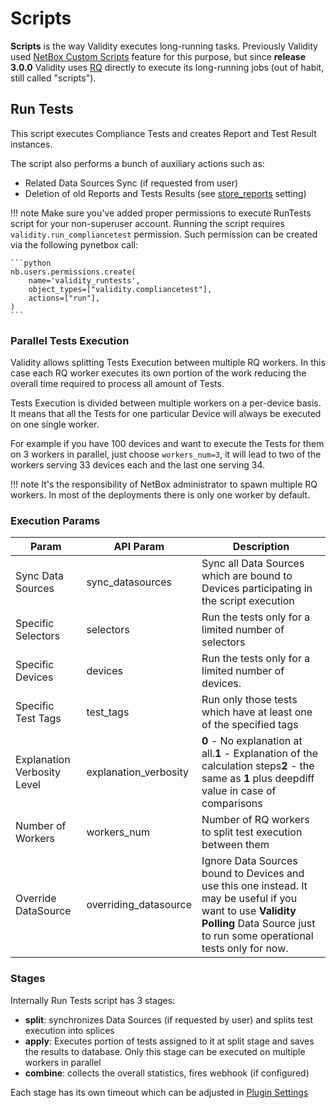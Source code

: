 # Scripts

**Scripts** is the way Validity executes long-running tasks. Previously Validity used [NetBox Custom Scripts](https://netboxlabs.com/docs/netbox/en/stable/customization/custom-scripts/) feature for this purpose, but since **release 3.0.0** Validity uses [RQ](https://python-rq.org/) directly to execute its long-running jobs (out of habit, still called "scripts").

## Run Tests

This script executes Compliance Tests and creates Report and Test Result instances.

The script also performs a bunch of auxiliary actions such as:

* Related Data Sources Sync (if requested from user)
* Deletion of old Reports and Tests Results (see [store_reports](../installation/plugin_settings.md#store_reports) setting)

!!! note
    Make sure you've added proper permissions to execute RunTests script for your non-superuser account. Running the script requires `validity.run_compliancetest` permission. Such permission can be created via the following pynetbox call:

    ```python
    nb.users.permissions.create(
        name='validity_runtests',
        object_types=["validity.compliancetest"],
        actions=["run"],
    )
    ```

### Parallel Tests Execution

Validity allows splitting Tests Execution between multiple RQ workers. In this case each RQ worker executes its own portion of the work reducing the overall time required to process all amount of Tests.

Tests Execution is divided between multiple workers on a per-device basis. It means that all the Tests for one particular Device will always be executed on one single worker.

For example if you have 100 devices and want to execute the Tests for them on 3 workers in parallel, just choose `workers_num=3`, it will lead to two of the workers serving 33 devices each and the last one serving 34.

!!! note
    It's the responsibility of NetBox administrator to spawn multiple RQ workers. In most of the deployments there is only one worker by default.


### Execution Params

| **Param**                   | **API Param** | **Description**                                                   |
|-----------------------------|---------------|-------------------------------------------------------------------|
| Sync Data Sources           | sync_datasources  | Sync all Data Sources which are bound to Devices participating in the script execution|
| Specific Selectors          | selectors     | Run the tests only for a limited number of selectors              |
| Specific Devices            | devices       | Run the tests only for a limited number of devices.               |
| Specific Test Tags          | test_tags     | Run only those tests which have at least one of the specified tags|
| Explanation Verbosity Level | explanation_verbosity | **0** - No explanation at all.**1** - Explanation of the calculation steps**2** - the same as **1** plus deepdiff value in case of comparisons|
| Number of Workers           | workers_num   | Number of RQ workers to split test execution between them         |
| Override DataSource         | overriding_datasource| Ignore Data Sources bound to Devices and use this one instead. It may be useful if you want to use **Validity Polling** Data Source just to run some operational tests only for now.|


### Stages
Internally Run Tests script has 3 stages:

* **split**: synchronizes Data Sources (if requested by user) and splits test execution into splices
* **apply**: Executes portion of tests assigned to it at split stage and saves the results to database.  Only this stage can be executed on multiple workers in parallel
* **combine**: collects the overall statistics, fires webhook (if configured)

Each stage has its own timeout which can be adjusted in [Plugin Settings](../installation/plugin_settings.md#script_timeouts)
